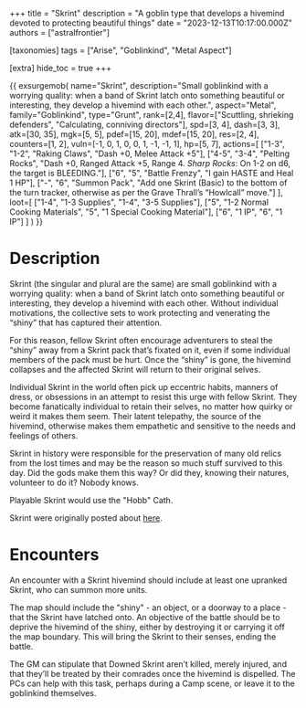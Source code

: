 +++
title = "Skrint"
description = "A goblin type that develops a hivemind devoted to protecting beautiful things"
date = "2023-12-13T10:17:00.000Z"
authors = ["astralfrontier"]

[taxonomies]
tags = ["Arise", "Goblinkind", "Metal Aspect"]

[extra]
hide_toc = true
+++

{{ exsurgemob(
    name="Skrint",
    description="Small goblinkind with a worrying quality: when a band of Skrint latch onto something beautiful or interesting, they develop a hivemind with each other.",
    aspect="Metal",
    family="Goblinkind",
    type="Grunt",
    rank=[2,4],
    flavor=["Scuttling, shrieking defenders", "Calculating, conniving directors"],
    spd=[3, 4],
    dash=[3, 3],
    atk=[30, 35],
    mgk=[5, 5],
    pdef=[15, 20],
    mdef=[15, 20],
    res=[2, 4],
    counters=[1, 2],
    vuln=[-1, 0, 1, 0, 0, 1, -1, -1, 1],
    hp=[5, 7],
    actions=[
        ["1-3", "1-2", "Raking Claws", "Dash +0, Melee Attack +5"],
        ["4-5", "3-4", "Pelting Rocks", "Dash +0, Ranged Attack +5, Range 4. *Sharp Rocks*: On 1-2 on d6, the target is BLEEDING."],
        ["6", "5", "Battle Frenzy", "I gain HASTE and Heal 1 HP"],
        ["-", "6", "Summon Pack", "Add one Skrint (Basic) to the bottom of the turn tracker, otherwise as per the Grave Thrall’s “Howlcall” move."]
    ],
    loot=[
        ["1-4", "1-3 Supplies", "1-4", "3-5 Supplies"],
        ["5", "1-2 Normal Cooking Materials", "5", "1 Special Cooking Material"],
        ["6", "1 IP", "6", "1 IP"]
    ]
) }}

# Description

Skrint (the singular and plural are the same) are small goblinkind with a worrying quality: when a band of Skrint latch onto something beautiful or interesting, they develop a hivemind with each other. Without individual motivations, the collective sets to work protecting and venerating the “shiny” that has captured their attention.

For this reason, fellow Skrint often encourage adventurers to steal the “shiny” away from a Skrint pack that’s fixated on it, even if some individual members of the pack must be hurt. Once the “shiny” is gone, the hivemind collapses and the affected Skrint will return to their original selves.

Individual Skrint in the world often pick up eccentric habits, manners of dress, or obsessions in an attempt to resist this urge with fellow Skrint. They become fanatically individual to retain their selves, no matter how quirky or weird it makes them seem. Their latent telepathy, the source of the hivemind, otherwise makes them empathetic and sensitive to the needs and feelings of others.

Skrint in history were responsible for the preservation of many old relics from the lost times and may be the reason so much stuff survived to this day. Did the gods make them this way? Or did they, knowing their natures, volunteer to do it? Nobody knows.

Playable Skrint would use the "Hobb" Cath.

Skrint were originally posted about [here](@/blog/principles-of-arise-gmcs.md).

# Encounters

An encounter with a Skrint hivemind should include at least one upranked Skrint, who can summon more units.

The map should include the "shiny" - an object, or a doorway to a place - that the Skrint have latched onto. An objective of the battle should be to deprive the hivemind of the shiny, either by destroying it or carrying it off the map boundary. This will bring the Skrint to their senses, ending the battle.

The GM can stipulate that Downed Skrint aren’t killed, merely injured, and that they’ll be treated by their comrades once the hivemind is dispelled. The PCs can help with this task, perhaps during a Camp scene, or leave it to the goblinkind themselves.